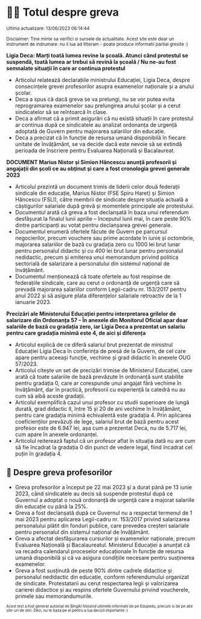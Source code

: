# 👩‍🏫 Totul despre greva
<sub>Ultima actualizare: 13/06/2023 06:14:44</sub>

<sub>Disclaimer: Tine minte sa verifici si sursele de actualitate. Acest site este doar un instrument de indrumare: nu il lua ad litteram - poate produce informatii partial gresite :)</sub>

**Ligia Deca: Marți toată lumea revine la școală. Atunci când protestul se suspendă, toată lumea ar trebui să revină la școală / Nu ne-au fost semnalate situații în care ar continua protestul**

- Articolul relatează declarațiile ministrului Educației, Ligia Deca, despre consecințele grevei profesorilor asupra examenelor naționale și a anului școlar.
- Deca a spus că dacă greva se va prelungi, nu se vor putea evita reprogramarea examenelor sau prelungirea anului școlar și a cerut sindicatelor să se reîntoarcă în clase.
- Deca a afirmat că a primit asigurări că nu există situații în care protestul ar continua după ce sindicatele au analizat ordonanța de urgență adoptată de Guvern pentru majorarea salariilor din educație.
- Deca a precizat că în funcție de resursa umană disponibilă în fiecare unitate de învățământ, se va decide dacă este nevoie să se extindă perioada de înscriere pentru Evaluarea Națională și Bacalaureat.

**DOCUMENT Marius Nistor și Simion Hăncescu anunță profesorii și angajații din școli ce au obținut și care a fost cronologia grevei generale 2023**

- Articolul prezintă un document trimis de liderii celor două federații sindicale din educație, Marius Nistor (FSE Spiru Haret) și Simion Hăncescu (FSLI), către membrii de sindicate despre situația actuală a câștigurilor salariale după grevă și momentele principale ale protestului.
- Documentul arată că greva a fost declanșată în baza unui referendum desfășurat la finalul lunii aprilie – începutul lunii mai, în care peste 90% dintre participanți au votat pentru declanșarea grevei generale.
- Documentul enumeră ofertele făcute de Guvern pe parcursul negocierilor, precum vouchere sau prime acordate în iunie și octombrie, majorarea salariilor de bază cu gradația zero cu 1000 lei brut lunar pentru personalul didactic și cu 400 lei brut lunar pentru personalul nedidactic, precum și emiterea unui memorandum privind politica sectorială de salarizare a personalului din sistemul național de învățământ.
- Documentul menționează că toate ofertele au fost respinse de federațiile sindicale, care au cerut o ordonanță de urgență care să prevadă majorarea salariilor conform Legii-cadru nr. 153/2017 pentru anul 2022 și să asigure plata diferențelor salariale retroactiv de la 1 ianuarie 2023.

**Precizări ale Ministerului Educației pentru interpretarea grilelor de salarizare din Ordonanța 57 – În anexele din Monitorul Oficial apar doar salariile de bază cu gradația zero, iar Ligia Deca a prezentat un salariu pentru care gradația minimă este 4, de aici și diferența**

- Articolul explică de ce diferă salariul brut prezentat de ministrul Educației Ligia Deca în conferința de presă de la Guvern, de cel care apare pentru aceeași funcție, vechime și grad didactic în anexele OUG 57/2023.
- Articolul citește un set de precizări trimise de Ministerul Educației, care arată că toate salariile de bază prevăzute în ordonanță sunt stabilite pentru gradația 0, care ar corespunde unui angajat fără vechime în învățământ, dar în practică, profesorii cu experiență la catedră nu au cum să aibă aceste gradații.
- Articolul exemplifică cazul unui profesor cu studii superioare de lungă durată, grad didactic II, între 15 și 20 de ani vechime în învățământ, pentru care gradația minimă echivalentă este gradația 4. Prin aplicarea coeficienților prevăzuți de lege, salariul brut de bază pentru acest profesor este de 6.947 lei, așa cum a prezentat Deca, nu de 5.717 lei, cum apare în anexele ordonanței.
- Articolul reiterează faptul că un profesor aflat în situația dată nu are cum să fie încadrat la gradația 0 din punct de vedere legal, fiind încadrat cel puțin în gradația 4.

## 🏫 Despre greva profesorilor

- Greva profesorilor a început pe 22 mai 2023 și a durat până pe 13 iunie 2023, când sindicatele au decis să suspende protestul după ce Guvernul a adoptat o nouă ordonanță de urgență care a majorat salariile din educație cu până la 25%.
- Greva a fost declanșată după ce Guvernul nu a respectat termenul de 1 mai 2023 pentru aplicarea Legii-cadru nr. 153/2017 privind salarizarea personalului plătit din fonduri publice, care prevedea creșteri salariale pentru personalul din sistemul național de învățământ.
- Greva a afectat desfășurarea cursurilor și examenelor naționale, precum Evaluarea Națională și Bacalaureatul. Ministerul Educației a anunțat că va recadra calendarul proceselor educaționale în funcție de resursa umană disponibilă și că va asigura condițiile necesare pentru susținerea examenelor.
- Greva a fost susținută de peste 90% dintre cadrele didactice și personalul nedidactic din educație, conform referendumului organizat de sindicate. Protestatarii au cerut respectarea legii și valorizarea carierei didactice și au respins ofertele Guvernului privind voucherele, primele sau memorandumurile.


<sub><sub>Acest text a fost generat automat de BingAI folosind ultimele informatii de pe Edupedu, precum si de pe alte site-uri de stiri. Deci, nu te baza pe el pentru a lua decizii importante :)</sub></sub>